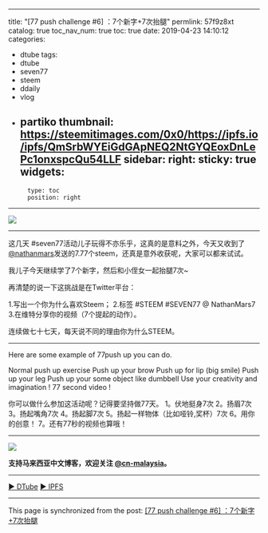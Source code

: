 
---
title: "[77 push challenge #6] ：7个新字+7次抬腿"
permlink: 57f9z8xt
catalog: true
toc_nav_num: true
toc: true
date: 2019-04-23 14:10:12
categories:
- dtube
tags:
- dtube
- seven77
- steem
- ddaily
- vlog
- partiko
thumbnail: https://steemitimages.com/0x0/https://ipfs.io/ipfs/QmSrbWYEiGdGApNEQ2NtGYQEoxDnLePc1onxspcQu54LLF
sidebar:
    right:
        sticky: true
widgets:
    -
        type: toc
        position: right
---


[![](https://steemitimages.com/0x0/https://ipfs.io/ipfs/QmSrbWYEiGdGApNEQ2NtGYQEoxDnLePc1onxspcQu54LLF)](https://d.tube/#!/v/julian2013/57f9z8xt)

---

这几天 #seven77活动儿子玩得不亦乐乎，这真的是意料之外，今天又收到了 [@nathanmars](https://steemit.com/@nathanmars)发送的7.77个steem，还真是意外收获呢，大家可以都来试试。

我儿子今天继续学了7个新字，然后和小侄女一起抬腿7次~

再清楚的说一下这挑战是在Twitter平台：

1.写出一个你为什么喜欢Steem；
2.标签 #‪STEEM #SEVEN77  @ NathanMars7‬
‪3.在维特分享你的视频（7个提起的动作）。‬

‪连续做七十七天，每天说不同的理由你为什么STEEM。‬

---

Here are some example of 77push up you can do.

Normal push up exercise
Push up your brow
Push up for lip (big smile)
Push up your leg
Push up your some object like dumbbell
Use your creativity and imagination !
77 second video !

你可以做什么参加这活动呢？记得要坚持做77天。
1。伏地挺身7次
2。扬眉7次
3。扬起嘴角7次
4。扬起脚7次
5。扬起一样物体（比如哑铃,奖杯）7次
6。用你的创意！
7。还有77秒的视频也算哦！

---

![](https://steemitimages.com/0x0/https://ipfs.busy.org/ipfs/QmTUwx1vpfXtJ2ZFubAw5d31uNpPMkMmpvjpNxDsYa23dz)

**支持马来西亚中文博客，欢迎关注 [@cn-malaysia](https://steemit.com/@cn-malaysia)。**

---

[ ▶️ DTube](https://d.tube/#!/v/julian2013/57f9z8xt)
[ ▶️ IPFS](https://ipfs.io/ipfs/QmRrqJpvVzcX22XoRaCrcGS7npou11bbaoQTRyDebYXa8F)

- - -

This page is synchronized from the post: [[77 push challenge #6] ：7个新字+7次抬腿](https://steemit.com/@julian2013/57f9z8xt)
